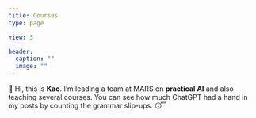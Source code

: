 ```yaml
---
title: Courses
type: page

view: 3

header:
  caption: ""
  image: ""
---
```


👋 Hi, this is **Kao**. I’m leading a team at MARS on **practical AI** and also teaching several courses. You can see how much ChatGPT had a hand in my posts by counting the grammar slip-ups. 😴